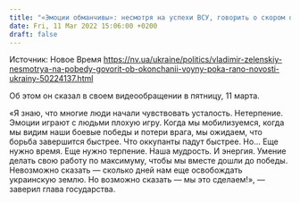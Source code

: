 ```yaml
---
title: "«Эмоции обманчивы»: несмотря на успехи ВСУ, говорить о скором окончании войны пока рано — Зеленский"
date: Fri, 11 Mar 2022 15:06:00 +0200
draft: false
---
```

Источник: Новое Время https://nv.ua/ukraine/politics/vladimir-zelenskiy-nesmotrya-na-pobedy-govorit-ob-okonchanii-voyny-poka-rano-novosti-ukrainy-50224137.html


Об этом он сказал в своем видеообращении в пятницу, 11 марта.

«Я знаю, что многие люди начали чувствовать усталость. Нетерпение. Эмоции играют с людьми плохую игру. Когда мы мобилизуемся, когда мы видим наши боевые победы и потери врага, мы ожидаем, что борьба завершится быстрее. Что оккупанты падут быстрее. Но… Еще нужно время. Еще нужно терпение. Наша мудрость. И энергия. Умение делать свою работу по максимуму, чтобы мы вместе дошли до победы. Невозможно сказать — сколько дней нам еще освобождать украинскую землю. Но возможно сказать — мы это сделаем!», — заверил глава государства.
